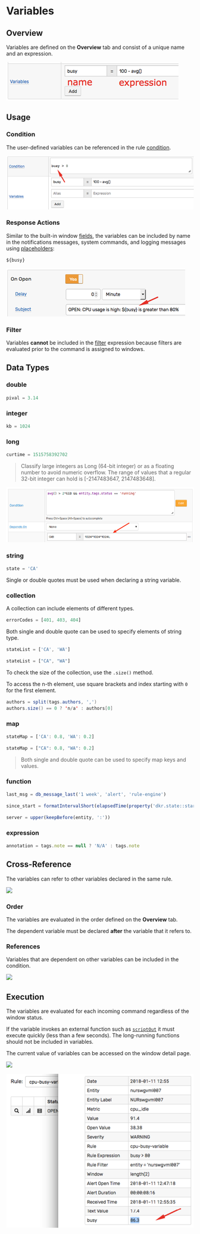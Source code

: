 # Variables

## Overview

Variables are defined on the **Overview** tab and consist of a unique name and an expression.

![](images/variables.png)

## Usage

### Condition

The user-defined variables can be referenced in the rule [condition](condition.md).

![](images/variables-condition.png)

### Response Actions

Similar to the built-in window [fields](window.md#window-fields), the variables can be included by name in the notifications messages, system commands, and logging messages using [placeholders](placeholders.md):

```css
${busy}
```

![](images/variables-refer.png)

### Filter

Variables **cannot** be included in the [filter](filters.md) expression because filters are evaluated prior to the command is assigned to windows.

## Data Types

### double

  ```javascript
  pival = 3.14
  ```

### integer

  ```javascript
  kb = 1024
  ```  

### long

  ```javascript
  curtime = 1515758392702
  ```  
> Classify large integers as Long (64-bit integer) or as a floating number to avoid numeric overflow. The range of values that a regular 32-bit integer can hold is [-2147483647, 2147483648].

![](images/variables-large-integers.png)

### string

  ```javascript
  state = 'CA'
  ```

Single or double quotes must be used when declaring a string variable.

### collection

A collection can include elements of different types.

  ```javascript
  errorCodes = [401, 403, 404]
  ```  

Both single and double quote can be used to specify elements of string type.   

  ```javascript
  stateList = ['CA', 'WA']
  ```

  ```javascript
  stateList = ["CA", "WA"]
  ```  
  
To check the size of the collection, use the `.size()` method.

To access the n-th element, use square brackets and index starting with `0` for the first element.

  ```java
  authors = split(tags.authors, ',')
  authors.size() == 0 ? 'n/a' : authors[0]
  ```  

### map

  ```javascript
  stateMap = ['CA': 0.8, 'WA': 0.2]
  ```

  ```javascript
  stateMap = ["CA": 0.8, "WA": 0.2]
  ```

  > Both single and double quote can be used to specify map keys and values.

### function

  ```javascript
  last_msg = db_message_last('1 week', 'alert', 'rule-engine')
  ```

  ```javascript
  since_start = formatIntervalShort(elapsedTime(property('dkr.state::started')))
  ```  

  ```javascript
  server = upper(keepBefore(entity, ':'))
  ```  

### expression

  ```javascript
  annotation = tags.note == null ? 'N/A' : tags.note
  ```

## Cross-Reference

The variables can refer to other variables declared in the same rule.

![](images/variables-reference.png)

### Order

The variables are evaluated in the order defined on the **Overview** tab.

The dependent variable must be declared **after** the variable that it refers to.

### References

Variables that are dependent on other variables can be included in the condition.

![](images/variables-refer-indirect.png)

## Execution

The variables are evaluated for each incoming command regardless of the window status.

If the variable invokes an external function such as [`scriptOut`](functions-script.md) it must execute quickly (less than a few seconds). The long-running functions should not be included in variables.

The current value of variables can be accessed on the window detail page.

![](images/variables-window-2.png)

![](images/variables-window.png)